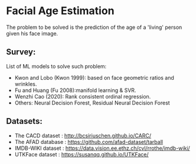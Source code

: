 # Facial Age Estimation

The problem to be solved is the prediction of the age of a 'living' person given his face image.


## Survey:

List of ML models to solve such problem:

- Kwon and Lobo (Kwon 1999): based on face geometric ratios and wrinkles.
- Fu and Huang (Fu 2008):manifold learning & SVR.
- Wenzhi Cao (2020): Rank consistent ordinal regression.
- Others: Neural Decision Forest, Residual Neural Decision Forest


## Datasets:

- The CACD dataset : http://bcsiriuschen.github.io/CARC/
- The AFAD database :   https://github.com/afad-dataset/tarball
- IMDB-WIKI dataset : https://data.vision.ee.ethz.ch/cvl/rrothe/imdb-wiki/
- UTKFace dataset : https://susanqq.github.io/UTKFace/
